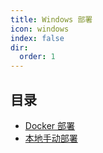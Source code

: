 ```yaml
---
title: Windows 部署
icon: windows
index: false
dir:
  order: 1
---
```


## 目录

- [Docker 部署](docker.md)
- [本地手动部署](local.md)

